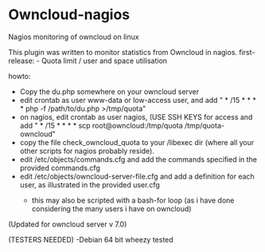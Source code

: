 Owncloud-nagios
===============
Nagios monitoring of owncloud on linux

This plugin was written to monitor statistics from Owncloud in nagios.
first-release:
	- Quota limit / user and space utilisation

howto:

- Copy the du.php somewhere on your owncloud server
- edit crontab as user www-data or low-access user, and add " * /15  *  *  *  *  php -f /path/to/du.php >/tmp/quota"
- on nagios, edit crontab as user nagios, (USE SSH KEYS for access and add " * /15 * * * * scp root@owncloud:/tmp/quota /tmp/quota-owncloud"
- copy the file check_owncloud_quota to your <nagios>/libexec dir (where all your other scripts for nagios probably reside).
- edit <nagios>/etc/objects/commands.cfg and add the commands specified in the provided commands.cfg
- edit <nagios>/etc/objects/owncloud-server-file.cfg and add a definition for each user, as illustrated in the provided user.cfg
  -	this may also be scripted with a bash-for loop (as i have done considering the many users i have on owncloud)


(Updated for owncloud server v 7.0)



(TESTERS NEEDED)
-Debian 64 bit wheezy tested
